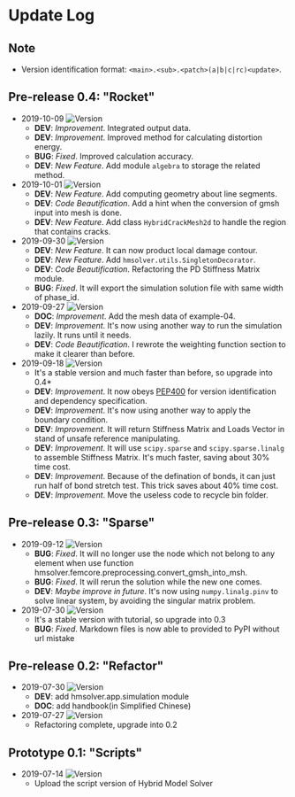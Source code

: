 # Update Log

## Note

* Version identification format: `<main>.<sub>.<patch>(a|b|c|rc)<update>`.

## Pre-release 0.4: "Rocket"

* 2019-10-09 ![Version](https://img.shields.io/badge/pre--release-0.4.2a4-brightgreen.svg)
  * **DEV**: *Improvement*. Integrated output data.
  * **DEV**: *Improvement*. Improved method for calculating distortion energy.
  * **BUG**: *Fixed*. Improved calculation accuracy.
  * **DEV**: *New Feature*. Add module `algebra` to storage the related method.
* 2019-10-01 ![Version](https://img.shields.io/badge/pre--release-0.4.2a3-brightgreen.svg)
  * **DEV**: *New Feature*. Add computing geometry about line segments.
  * **DEV**: *Code Beautification*. Add a hint when the conversion of gmsh input into mesh is done.
  * **DEV**: *New Feature*. Add class `HybridCrackMesh2d` to handle the region that contains cracks.
* 2019-09-30 ![Version](https://img.shields.io/badge/pre--release-0.4.1a2-brightgreen.svg)
  * **DEV**: *New Feature*. It can now product local damage contour.
  * **DEV**: *New Feature*. Add `hmsolver.utils.SingletonDecorator`.
  * **DEV**: *Code Beautification*. Refactoring the PD Stiffness Matrix module.
  * **BUG**: *Fixed*. It will export the simulation solution file with same width of phase_id.
* 2019-09-27 ![Version](https://img.shields.io/badge/pre--release-0.4.0a1-brightgreen.svg)
  * **DOC**: *Improvement*. Add the mesh data of example-04.
  * **DEV**: *Improvement*. It's now using another way to run the simulation lazily. It runs until it needs.
  * **DEV**: *Code Beautification*. I rewrote the weighting function section to make it clearer than before.
* 2019-09-18 ![Version](https://img.shields.io/badge/pre--release-0.4.0a0-brightgreen.svg)
  * It's a stable version and much faster than before, so upgrade into 0.4*
  * **DEV**: *Improvement*. It now obeys [PEP400](https://www.python.org/dev/peps/pep-0440/) for version identification and dependency specification.
  * **DEV**: *Improvement*. It's now using another way to apply the boundary condition.
  * **DEV**: *Improvement*. It will return Stiffness Matrix and Loads Vector in stand of unsafe reference manipulating.
  * **DEV**: *Improvement*. It will use `scipy.sparse` and `scipy.sparse.linalg` to assemble Stiffness Matrix. It's much faster, saving about 30% time cost.
  * **DEV**: *Improvement*. Because of the defination of bonds, it can just run half of bond stretch test. This trick saves about 40% time cost.
  * **DEV**: *Improvement*. Move the useless code to recycle bin folder.

## Pre-release 0.3: "Sparse"

* 2019-09-12 ![Version](https://img.shields.io/badge/pre--release-0.3.1a90912-brightgreen.svg)
  * **BUG**: *Fixed*. It will no longer use the node which not belong to any element when use function hmsolver.femcore.preprocessing.convert_gmsh_into_msh.
  * **BUG**: *Fixed*. It will rerun the solution while the new one comes.
  * **DEV**: *Maybe improve in future*. It's now using `numpy.linalg.pinv` to solve linear system, by avoiding the singular matrix problem.
* 2019-07-30 ![Version](https://img.shields.io/badge/pre--release-0.3.0a90730-brightgreen.svg)
  * It's a stable version with tutorial, so upgrade into 0.3
  * **BUG**: *Fixed*. Markdown files is now able to provided to PyPI without url mistake

## Pre-release 0.2: "Refactor"

* 2019-07-30 ![Version](https://img.shields.io/badge/pre--release-0.2.2a90730-brightgreen.svg)
  * **DEV**: add hmsolver.app.simulation module
  * **DOC**: add handbook(in Simplified Chinese)
* 2019-07-27 ![Version](https://img.shields.io/badge/pre--release-0.2.1.a90727-brightgreen.svg)
  * Refactoring complete, upgrade into 0.2


## Prototype 0.1: "Scripts"

* 2019-07-14 ![Version](https://img.shields.io/badge/prototype-0.1-red.svg)
  * Upload the script version of Hybrid Model Solver
